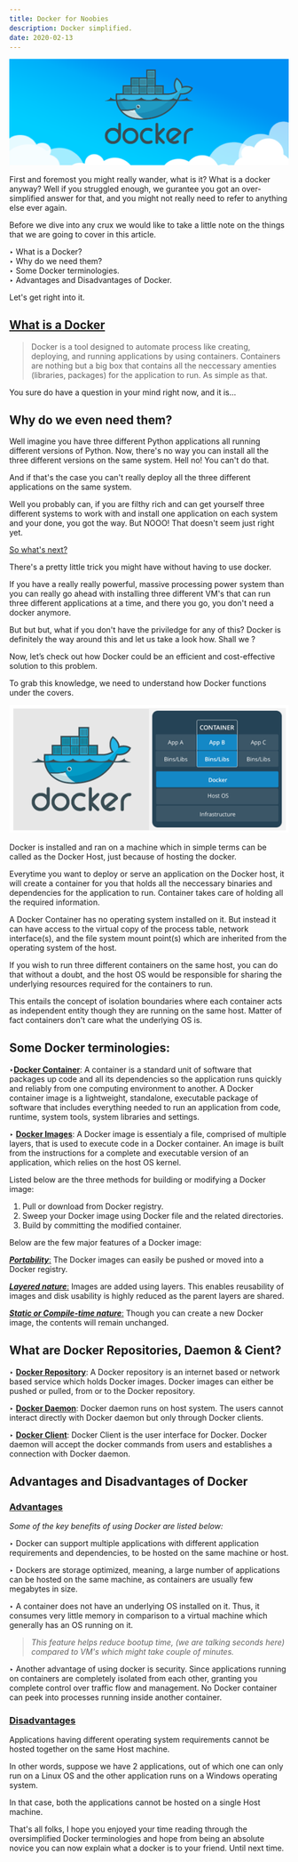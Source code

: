 ```yaml
---
title: Docker for Noobies
description: Docker simplified.
date: 2020-02-13
---
```


![docker](./assets/docker-1.png)

First and foremost you might really wander, what is it? What is a docker anyway? Well if you struggled enough, we gurantee you got an over-simplified answer for that, and you might not really need to refer to anything else ever again.

Before we dive into any crux we would like to take a little note on the things that we are going to cover in this article.

‣ What is a Docker? <br>
‣ Why do we need them? <br>
‣ Some Docker terminologies. <br>
‣ Advantages and Disadvantages of Docker. <br>

Let's get right into it.

## <ins class="sub-ins">What is a Docker</ins>

> Docker is a tool designed to automate process like creating, deploying, and running applications by using containers. Containers are nothing but a big box that contains all the neccessary amenties (libraries, packages) for the application to run. As simple as that.

You sure do have a question in your mind right now, and it is...

## Why do we even need them?

Well imagine you have three different Python applications all running different versions of Python. Now, there's no way you can install all the three different versions on the same system. Hell no! You can't do that.

And if that's the case you can't really deploy all the three different applications on the same system.

Well you probably can, if you are filthy rich and can get yourself three different systems to work with and install one application on each system and your done, you got the way. But NOOO! That doesn't seem just right yet.

<ins class="sub-ins-2">So what's next?</ins>

There's a pretty little trick you might have without having to use docker.

If you have a really really powerful, massive processing power system than you can really go ahead with installing three different VM's that can run three different applications at a time, and there you go, you don't need a docker anymore.

But but but, what if you don't have the priviledge for any of this? Docker is definitely the way around this and let us take a look how. Shall we ?

Now, let’s check out how Docker could be an efficient and cost-effective solution to this problem.

To grab this knowledge, we need to understand how Docker functions under the covers.

![docker-2](./assets/docker-2.png)

Docker is installed and ran on a machine which in simple terms can be called as the Docker Host, just because of hosting the docker.

Everytime you want to deploy or serve an application on the Docker host, it will create a container for you that holds all the neccessary binaries and dependencies for the application to run. Container takes care of holding all the required information.

A Docker Container has no operating system installed on it. But instead it can have access to the virtual copy of the process table, network interface(s), and the file system mount point(s) which are inherited from the operating system of the host.

If you wish to run three different containers on the same host, you can do that without a doubt, and the host OS would be responsible for sharing the underlying resources required for the containers to run.

This entails the concept of isolation boundaries where each container acts as independent entity though they are running on the same host. Matter of fact containers don't care what the underlying OS is.

## Some Docker terminologies:

‣<ins class="sub-ins-2">**Docker Container**</ins>:
A container is a standard unit of software that packages up code and all its dependencies so the application runs quickly and reliably from one computing environment to another. A Docker container image is a lightweight, standalone, executable package of software that includes everything needed to run an application from code, runtime, system tools, system libraries and settings.

‣ <ins class="sub-ins-2">**Docker Images**</ins>:
A Docker image is essentialy a file, comprised of multiple layers, that is used to execute code in a Docker container. An image is built from the instructions for a complete and executable version of an application, which relies on the host OS kernel.

Listed below are the three methods for building or modifying a Docker image:

1. Pull or download from Docker registry.
2. Sweep your Docker image using Docker file and the related directories.
3. Build by committing the modified container.

Below are the few major features of a Docker image:

<ins class="sub-ins-2">_**Portability**_:</ins> The Docker images can easily be pushed or moved into a Docker registry.

<ins class="sub-ins-2">_**Layered nature**_:</ins> Images are added using layers. This enables reusability of images and disk usability is highly reduced as the parent layers are shared.

<ins class="sub-ins-2">_**Static or Compile-time nature**_:</ins> Though you can create a new Docker image, the contents will remain unchanged.

## What are Docker Repositories, Daemon & Cient?

‣ <ins class="sub-ins-2">**Docker Repository**</ins>:
A Docker repository is an internet based or network based service which holds Docker images. Docker images can either be pushed or pulled, from or to the Docker repository.

‣ <ins class="sub-ins-2">**Docker Daemon**</ins>:
Docker daemon runs on host system. The users cannot interact directly with Docker daemon but only through Docker clients.

‣ <ins class="sub-ins-2">**Docker Client**</ins>:
Docker Client is the user interface for Docker. Docker daemon will accept the docker commands from users and establishes a connection with Docker daemon.

## Advantages and Disadvantages of Docker

### <ins class="sub-ins-2">Advantages</ins>

_Some of the key benefits of using Docker are listed below:_

‣ Docker can support multiple applications with different application requirements and dependencies, to be hosted on the same machine or host.

‣ Dockers are storage optimized, meaning, a large number of applications can be hosted on the same machine, as containers are usually few megabytes in size.

‣ A container does not have an underlying OS installed on it. Thus, it consumes very little memory in comparison to a virtual machine which generally has an OS running on it.

> _This feature helps reduce bootup time, (we are talking seconds here) compared to VM's which might take couple of minutes._

‣ Another advantage of using docker is security. Since applications running on containers are completely isolated from each other, granting you complete control over traffic flow and management. No Docker container can peek into processes running inside another container.

### <ins class="sub-ins-2">Disadvantages</ins>

Applications having different operating system requirements cannot be hosted together on the same Host machine.

In other words, suppose we have 2 applications, out of which one can only run on a Linux OS and the other application runs on a Windows operating system.

In that case, both the applications cannot be hosted on a single Host machine.

That's all folks, I hope you enjoyed your time reading through the oversimplified Docker terminologies and hope from being an absolute novice you can now explain what a docker is to your friend. Until next time.
